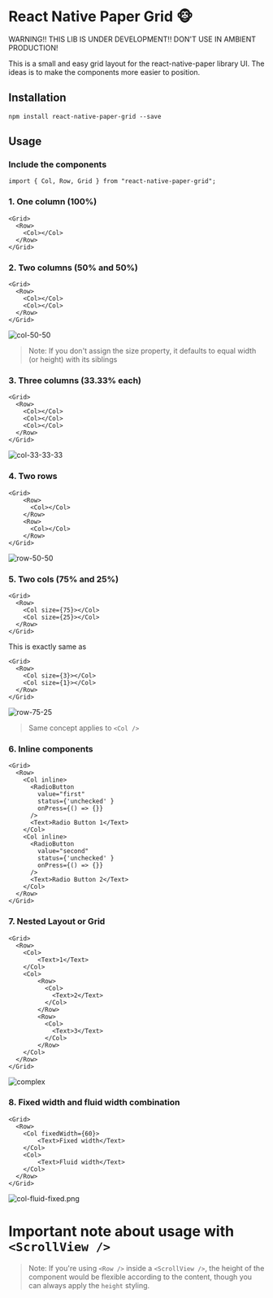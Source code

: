 # React Native Paper Grid 🐵
WARNING!! THIS LIB IS UNDER DEVELOPMENT!! DON'T USE IN AMBIENT PRODUCTION!

This is a small and easy grid layout for the react-native-paper library UI.
The ideas is to make the components more easier to position.

## Installation

```
npm install react-native-paper-grid --save
```

## Usage

### Include the components

```
import { Col, Row, Grid } from "react-native-paper-grid";
```

### 1. One column (100%)

```
<Grid>
  <Row>
    <Col></Col>
  </Row>
</Grid>
```

### 2. Two columns (50% and 50%)

```
<Grid>
  <Row>
    <Col></Col>
    <Col></Col>
  </Row>
</Grid>
```

![col-50-50](Examples/col-50-50.png "Column 50% and 50% example")

> Note: If you don't assign the size property, it defaults to equal width (or height) with its siblings

### 3. Three columns (33.33% each)

```
<Grid>
  <Row>
    <Col></Col>
    <Col></Col>
    <Col></Col>
  </Row>
</Grid>
```
![col-33-33-33](Examples/col-33-33-33.png "Column 33.33% each")

### 4. Two rows

```
<Grid>
    <Row>
      <Col></Col>
    </Row>
    <Row>
      <Col></Col>
    </Row>
</Grid>
```

![row-50-50](Examples/row-50-50.png "Row 50% and 50% example")


### 5. Two cols (75% and 25%)

```
<Grid>
  <Row>
    <Col size={75}></Col>
    <Col size={25}></Col>
  </Row>
</Grid>
```

This is exactly same as

```
<Grid>
  <Row>
    <Col size={3}></Col>
    <Col size={1}></Col>
  </Row>
</Grid>
```

![row-75-25](Examples/row-75-25.png "Row 75% and 25% example")

> Same concept applies to `<Col />`

### 6. Inline components

```
<Grid>
  <Row>
    <Col inline>
      <RadioButton
        value="first"
        status={'unchecked' }
        onPress={() => {}}
      />
      <Text>Radio Button 1</Text>
    </Col>
    <Col inline>
      <RadioButton
        value="second"
        status={'unchecked' }
        onPress={() => {}}
      />
      <Text>Radio Button 2</Text>
    </Col>
  </Row>
</Grid>
```

### 7. Nested Layout or Grid

```
<Grid>
  <Row>
    <Col>
        <Text>1</Text>
    </Col>
    <Col>
        <Row>
          <Col>
            <Text>2</Text>
          </Col>
        </Row>
        <Row>
          <Col>
            <Text>3</Text>
          </Col>
        </Row>
    </Col>
  </Row>
</Grid>
```

![complex](Examples/complex.png "Complex and Nested Layouts")

### 8. Fixed width and fluid width combination

```
<Grid>
  <Row>
    <Col fixedWidth={60}>
        <Text>Fixed width</Text>
    </Col>
    <Col>
        <Text>Fluid width</Text>
    </Col>
  </Row>
</Grid>
```

![col-fluid-fixed.png](Examples/col-fluid-fixed.png "Column fluid and fixed example")


# Important note about usage with `<ScrollView />`

> Note: If you're using `<Row />` inside a `<ScrollView />`, the height of the <Row /> component would be flexible according to the content, though you can always apply the `height` styling.
